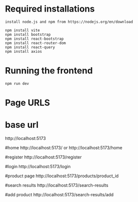 # Required installations
```
install node.js and npm from https://nodejs.org/en/download

npm install vite
npm install bootstrap
npm install react-bootstrap
npm install react-router-dom
npm install react-query
npm install axios
```
# Running the frontend
```
npm run dev
```
# Page URLS

# base url
http://localhost:5173

#home
http://localhost:5173/
or
http://localhost:5173/home

#register
http://localhost:5173/register

#login
http://localhost:5173/login

#product page
http://localhost:5173/products/product_id

#search results
http://localhost:5173/search-results

#add product
http://localhost:5173/search-results/add
